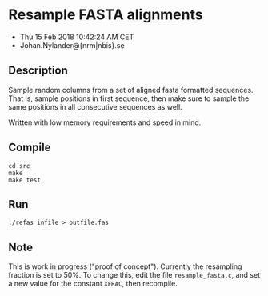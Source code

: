# Resample FASTA alignments

- Thu 15 Feb 2018 10:42:24 AM CET 
- Johan.Nylander@{nrm|nbis}.se

## Description

Sample random columns from a set of aligned fasta formatted sequences.
That is, sample positions in first sequence, then make sure to
sample the same positions in all consecutive sequences as well.

Written with low memory requirements and speed in mind.

## Compile

    cd src
    make
    make test

## Run

    ./refas infile > outfile.fas

## Note

This is work in progress ("proof of concept").
Currently the resampling fraction is set to 50%. To change this, edit
the file `resample_fasta.c`, and set a new value for the constant `XFRAC`,
then recompile.

